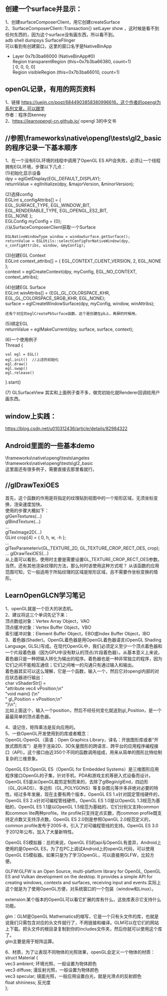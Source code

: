 ## 创建一个surface并显示：
1、创建surfaceComposerClient，用它创建createSurface  
2、SurfaceComposerClient::Transaction{} setLayer show ，这时候是看不到任何东西的，因为这个surface没有画东西，所以看不到。  
adb shell dumpsys SurfaceFlinger  
可以看到有创建窗口，这里的窗口名字是NativeBinApp  
+ Layer 0x7b3ba66000 (NativeBinApp#0)  
  Region transparentRegion (this=0x7b3ba66380, count=1)  
    [  0,   0,   0,   0]  
  Region visibleRegion (this=0x7b3ba66010, count=1)  
  

  
## openGL记录，有用的网页资料
1、链接 https://juejin.cn/post/6844903858380996616，这个作者的opengl为系列文章，可以跟学   
作者：程序员kenney  
2、https://learnopengl-cn.github.io/  opengl 3的中文书  

## //参照\frameworks\native\opengl\tests\gl2_basic的程序记录一下基本顺序
1、在一个没有EGL环境的线程中调用了OpenGL ES API会失败，必须让一个线程拥有EGL环境，步骤以下几点：  
(1)初始化显示设备  
	dpy = eglGetDisplay(EGL_DEFAULT_DISPLAY);  
	returnValue = eglInitialize(dpy, &majorVersion, &minorVersion);  

(2)选择config  
    EGLint s_configAttribs[] = {  
            EGL_SURFACE_TYPE, EGL_WINDOW_BIT,  
            EGL_RENDERABLE_TYPE, EGL_OPENGL_ES2_BIT,  
            EGL_NONE };  
	EGLConfig myConfig = {0};  
	//从SurfaceComposerClient获取一个Surface  

    EGLNativeWindowType window = windowSurface.getSurface();  
    returnValue = EGLUtils::selectConfigForNativeWindow(dpy, s_configAttribs, window, &myConfig);  

(3)创建EGL Context  
	EGLint context_attribs[] = { EGL_CONTEXT_CLIENT_VERSION, 2, EGL_NONE };  
	context = eglCreateContext(dpy, myConfig, EGL_NO_CONTEXT, context_attribs);  

(4)创建EGL Surface  
    EGLint winAttribs[] = {EGL_GL_COLORSPACE_KHR, EGL_GL_COLORSPACE_SRGB_KHR, EGL_NONE};  
    surface = eglCreateWindowSurface(dpy, myConfig, window, winAttribs);  
	
	还有个对应的eglCreatePbSurface函数，这个是创建在pb上，离屏的时候用。

(5)绑定EGL  
	returnValue = eglMakeCurrent(dpy, surface, surface, context);  

(6)一个使用例子  
Thread {  

    val egl = EGL()  
    egl.init()	//上述的初始化  
    egl.draw()  
	egl.swap()  
    egl.release()  

}.start()  

(7) GLSurfaceView 其实和上面例子查不多，做完初始化就Renderer回调给用户画东西。  

## window上实践：
https://blog.csdn.net/u010312436/article/details/82984322

## Android里面的一些基本demo
\frameworks\native\opengl\tests\angeles  
\frameworks\native\opengl\tests\gl2_basic  
这里面还有很多例子，需要直接去那里看就行。  

## //glDrawTexiOES
首先，这个函数的作用是将指定的纹理贴到视图中的一个矩形区域，无须坐标变换，渲染速度加快。  
使用的步骤大概如下：  
      glGenTextures(...)  
      glBindTexture(...)  
      ...  
      glTexImage2D(...)  
      GLint crop[4] = { 0, h, w, -h };  
      ...  
     glTexParameteriv(GL_TEXTURE_2D, GL_TEXTURE_CROP_RECT_OES, crop);  
      ...
     glDrawTexiOES(...)  
     从上面可以看到，使用时主要是需要设置GL_TEXTURE_CROP_RECT_OES参数。  
    当然，还有其他渲染纹理的方法，那么何时该使用这种方式呢？  从该函数的应用范围可知，它一般适用于所贴纹理的区域是矩形区域，且不需要作坐标变换的情形。  
    
## LearnOpenGLCN学习笔记
1、openGL就是一个巨大的状态机。  
2、建议将这三个单词先记下来：  
顶点数组对象：Vertex Array Object，VAO  
顶点缓冲对象：Vertex Buffer Object，VBO  
索引缓冲对象：Element Buffer Object，EBO或Index Buffer Object，IBO  
3、着色器(Shader)。OpenGL着色器是用OpenGL着色器语言(OpenGL Shading Language, GLSL)写成。在现代OpenGL中，我们必须定义至少一个顶点着色器和一个片段着色器（因为GPU中没有默认的顶点/片段着色器）。从基本意义上来说，着色器只是一种把输入转化为输出的程序。着色器也是一种非常独立的程序，因为它们之间不能相互通信；它们之间唯一的沟通只有通过输入和输出。  
着色器其实可以这么理解，它是一个函数，输入一个，然后它对opengl内部的对应状态器进行输出：  
	   char vShaderStr[] =  
				"attribute vec4 vPosition;\n"  
				"void main() {\n"  
				"  gl_Position = vPosition;\n"  
				"}\n";  
比如上面这个，输入一个position，然后不经任何变化就送到gl_Position，是一个最最简单的顶点着色器。  

4、请记住，矩阵乘法是反向应用的。  
5、一些OpenGL开发使用到的库或者概念：  
OpenGL:OpenGL（英语：Open Graphics Library，译名：开放图形库或者“开放式图形库”）是用于渲染2D、3D矢量图形的跨语言、跨平台的应用程序编程接口（API）。这个接口由近350个不同的函数调用组成，用来从简单的图形比特绘制复杂的三维景象。  

OpenGL ES:OpenGL ES（OpenGL for Embedded Systems）是三维图形应用程序接口OpenGL的子集，针对手机、PDA和游戏主机等嵌入式设备而设计。  
OpenGL ES是从OpenGL裁剪定制而来的，去除了glBegin/glEnd，四边形（GL_QUADS）、多边形（GL_POLYGONS）等复杂图元等许多非绝对必要的特性。经过多年发展，现在主要有两个版本，OpenGL ES 1.x针对固定管线硬件的，OpenGL ES 2.x针对可编程管线硬件。OpenGL ES 1.0是以OpenGL 1.3规范为基础的，OpenGL ES 1.1是以OpenGL 1.5规范为基础的，它们分别又支持common和common lite两种profile。lite profile只支持定点实数，而common profile既支持定点数又支持浮点数。OpenGL ES 2.0则是参照OpenGL 2.0规范定义的，common profile发布于2005-8，引入了对可编程管线的支持。OpenGL ES 3.0于2012年公布，加入了大量新特性。  

OpenGL ES模拟器：总的来说，OpenGL ES的api与OpenGL有差异，Android上使用的是OpenGL ES，为了在PC上调试Android上的openGL代码，可以使用OpenGL ES模拟器。如果只是为了学习OpenGL，可以直接用GLFW，比较方便。  

GLFW:GLFW is an Open Source, multi-platform library for OpenGL, OpenGL ES and Vulkan development on the desktop. It provides a simple API for creating windows, contexts and surfaces, receiving input and events.实际上这个就是为了使用OpenGL方便，对系统窗口的一个包装（window和Linux）。  

extension:某个版本的OpenGL可以看它扩展的库有什么，这些库表示它支持什么功能。  

glm：GLM是OpenGL Mathematics的缩写，它是一个只有头文件的库，也就是说我们只需包含对应的头文件就行了，不用链接和编译。GLM可以在它们的网站上下载。把头文件的根目录复制到你的includes文件夹，然后你就可以使用这个库了。  
glm主要是用于矩阵运算。  

6、材质，为了让表现不同物体的光照效果，openGL会定义一个物体的材质：  
struct Material {  
    vec3 ambient;	环境光照，一般设置为物体颜色  
    vec3 diffuse;	漫反射光照，一般设置为物体颜色  
    vec3 specular;	镜面光照，一般应用设置白光，就是光滑点的反射颜色  
    float shininess;	反光度  
};   


